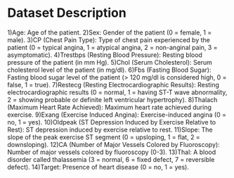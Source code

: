 # Dataset Description

1)Age: Age of the patient.
2)Sex: Gender of the patient (0 = female, 1 = male).
3)CP (Chest Pain Type): Type of chest pain experienced by the patient (0 = typical angina, 1 = atypical angina, 2 = non-anginal pain, 3 = asymptomatic).
4)Trestbps (Resting Blood Pressure): Resting blood pressure of the patient (in mm Hg).
5)Chol (Serum Cholesterol): Serum cholesterol level of the patient (in mg/dl).
6)Fbs (Fasting Blood Sugar): Fasting blood sugar level of the patient (> 120 mg/dl is considered high, 0 = false, 1 = true).
7)Restecg (Resting Electrocardiographic Results): Resting electrocardiographic results (0 = normal, 1 = having ST-T wave abnormality, 2 = showing probable or definite left ventricular hypertrophy).
8)Thalach (Maximum Heart Rate Achieved): Maximum heart rate achieved during exercise.
9)Exang (Exercise Induced Angina): Exercise-induced angina (0 = no, 1 = yes).
10)Oldpeak (ST Depression Induced by Exercise Relative to Rest): ST depression induced by exercise relative to rest.
11)Slope: The slope of the peak exercise ST segment (0 = upsloping, 1 = flat, 2 = downsloping).
12)CA (Number of Major Vessels Colored by Fluoroscopy): Number of major vessels colored by fluoroscopy (0-3).
13)Thal: A blood disorder called thalassemia (3 = normal, 6 = fixed defect, 7 = reversible defect).
14)Target: Presence of heart disease (0 = no, 1 = yes).